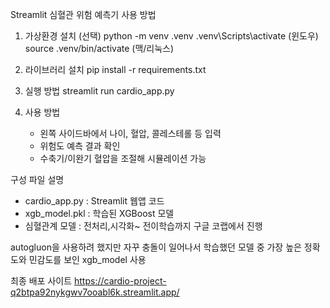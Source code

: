 Streamlit 심혈관 위험 예측기 사용 방법

1. 가상환경 설치 (선택)
   python -m venv .venv
   .venv\Scripts\activate  (윈도우)
   source .venv/bin/activate (맥/리눅스)

2. 라이브러리 설치
   pip install -r requirements.txt

3. 실행 방법
   streamlit run cardio_app.py

4. 사용 방법
   - 왼쪽 사이드바에서 나이, 혈압, 콜레스테롤 등 입력
   - 위험도 예측 결과 확인
   - 수축기/이완기 혈압을 조절해 시뮬레이션 가능

구성 파일 설명
- cardio_app.py : Streamlit 웹앱 코드
- xgb_model.pkl : 학습된 XGBoost 모델
- 심혈관계 모델 : 전처리,시각화~ 전이학습까지 구글 코랩에서 진행

autogluon을 사용하려 했지만 자꾸 충돌이 일어나서 학습했던 모델 중 가장 높은 정확도와 민감도를 보인 xgb_model 사용

최종 배포 사이트
https://cardio-project-q2btpa92nykgwv7ooabl6k.streamlit.app/
